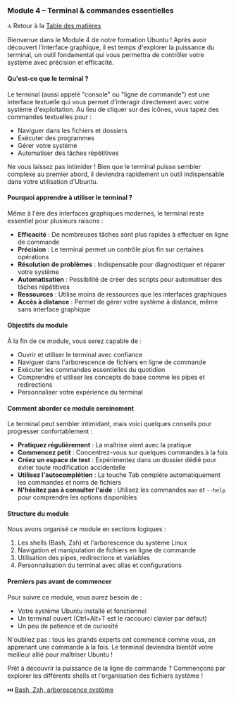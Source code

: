 ### Module 4 – Terminal & commandes essentielles

🔝 Retour à la [Table des matières](#table-des-matières)

Bienvenue dans le Module 4 de notre formation Ubuntu ! Après avoir découvert l'interface graphique, il est temps d'explorer la puissance du terminal, un outil fondamental qui vous permettra de contrôler votre système avec précision et efficacité.

#### Qu'est-ce que le terminal ?

Le terminal (aussi appelé "console" ou "ligne de commande") est une interface textuelle qui vous permet d'interagir directement avec votre système d'exploitation. Au lieu de cliquer sur des icônes, vous tapez des commandes textuelles pour :
- Naviguer dans les fichiers et dossiers
- Exécuter des programmes
- Gérer votre système
- Automatiser des tâches répétitives

Ne vous laissez pas intimider ! Bien que le terminal puisse sembler complexe au premier abord, il deviendra rapidement un outil indispensable dans votre utilisation d'Ubuntu.

#### Pourquoi apprendre à utiliser le terminal ?

Même à l'ère des interfaces graphiques modernes, le terminal reste essentiel pour plusieurs raisons :
- **Efficacité** : De nombreuses tâches sont plus rapides à effectuer en ligne de commande
- **Précision** : Le terminal permet un contrôle plus fin sur certaines opérations
- **Résolution de problèmes** : Indispensable pour diagnostiquer et réparer votre système
- **Automatisation** : Possibilité de créer des scripts pour automatiser des tâches répétitives
- **Ressources** : Utilise moins de ressources que les interfaces graphiques
- **Accès à distance** : Permet de gérer votre système à distance, même sans interface graphique

#### Objectifs du module

À la fin de ce module, vous serez capable de :
- Ouvrir et utiliser le terminal avec confiance
- Naviguer dans l'arborescence de fichiers en ligne de commande
- Exécuter les commandes essentielles du quotidien
- Comprendre et utiliser les concepts de base comme les pipes et redirections
- Personnaliser votre expérience du terminal

#### Comment aborder ce module sereinement

Le terminal peut sembler intimidant, mais voici quelques conseils pour progresser confortablement :
- **Pratiquez régulièrement** : La maîtrise vient avec la pratique
- **Commencez petit** : Concentrez-vous sur quelques commandes à la fois
- **Créez un espace de test** : Expérimentez dans un dossier dédié pour éviter toute modification accidentelle
- **Utilisez l'autocomplétion** : La touche Tab complète automatiquement les commandes et noms de fichiers
- **N'hésitez pas à consulter l'aide** : Utilisez les commandes `man` et `--help` pour comprendre les options disponibles

#### Structure du module

Nous avons organisé ce module en sections logiques :
1. Les shells (Bash, Zsh) et l'arborescence du système Linux
2. Navigation et manipulation de fichiers en ligne de commande
3. Utilisation des pipes, redirections et variables
4. Personnalisation du terminal avec alias et configurations

#### Premiers pas avant de commencer

Pour suivre ce module, vous aurez besoin de :
- Votre système Ubuntu installé et fonctionnel
- Un terminal ouvert (Ctrl+Alt+T est le raccourci clavier par défaut)
- Un peu de patience et de curiosité

N'oubliez pas : tous les grands experts ont commencé comme vous, en apprenant une commande à la fois. Le terminal deviendra bientôt votre meilleur allié pour maîtriser Ubuntu !

Prêt à découvrir la puissance de la ligne de commande ? Commençons par explorer les différents shells et l'organisation des fichiers système !

⏭️ [Bash, Zsh, arborescence système](/02-ligne-de-commande/module-4-terminal-commandes/01-bash-zsh-arborescence.md)


